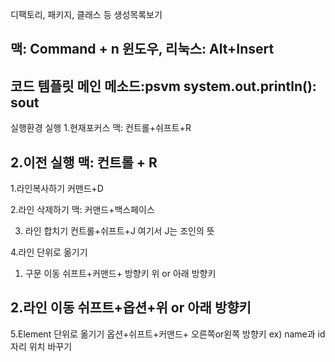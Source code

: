 디팩토리, 패키지, 클래스 등 생성목록보기

맥: Command + n
윈도우, 리눅스: Alt+Insert
-----------------------------

코드 템플릿
메인 메소드:psvm
system.out.println(): sout
-----------------------------

실행환경 실행
1.현재포커스
맥: 컨트롤+쉬프트+R

2.이전 실행
맥: 컨트롤 + R 
-----------------------------

1.라인복사하기
커맨드+D

2.라인 삭제하기
맥: 커맨드+백스페이스

3. 라인 합치기
컨트롤+쉬프트+J 
여기서 J는 조인의 뜻

4.라인 단위로 옮기기
1. 구문 이동
쉬프트+커맨드+ 방향키 위 or 아래 방향키
 
2.라인 이동
쉬프트+옵션+위 or 아래 방향키
-----------------------------

5.Element 단위로 옮기기
옵션+쉬프트+커맨드+ 오른쪽or왼쪽 방향키 
ex) name과 id 자리 위치 바꾸기 

